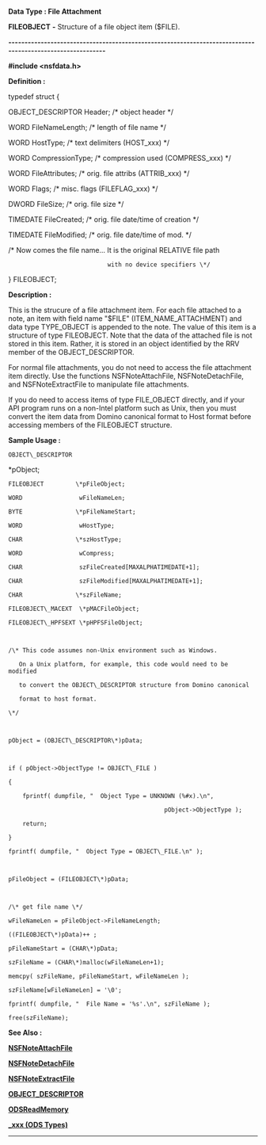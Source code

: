 




<!--
 /\* Font Definitions \*/
 @font-face
 {font-family:Courier;
 panose-1:2 7 4 9 2 2 5 2 4 4;}
@font-face
 {font-family:"Tms Rmn";
 panose-1:2 2 6 3 4 5 5 2 3 4;}
@font-face
 {font-family:Helv;
 panose-1:2 11 6 4 2 2 2 3 2 4;}
@font-face
 {font-family:"Cambria Math";
 panose-1:2 4 5 3 5 4 6 3 2 4;}
 /\* Style Definitions \*/
 p.MsoNormal, li.MsoNormal, div.MsoNormal
 {margin-top:0cm;
 margin-right:0cm;
 margin-bottom:8.0pt;
 margin-left:0cm;
 line-height:107%;
 font-size:11.0pt;
 font-family:"Calibri",sans-serif;}
.MsoChpDefault
 {font-size:11.0pt;}
.MsoPapDefault
 {margin-bottom:8.0pt;
 line-height:107%;}
 /\* Page Definitions \*/
 @page WordSection1
 {size:612.0pt 792.0pt;
 margin:72.0pt 72.0pt 72.0pt 72.0pt;}
div.WordSection1
 {page:WordSection1;}
-->




 


**Data Type : File Attachment**



**FILEOBJECT** **-** Structure of
a file object item ($FILE).


**----------------------------------------------------------------------------------------------------------**



**#include
<nsfdata.h>**



**Definition :**



typedef struct {  

   OBJECT\_DESCRIPTOR Header; /\* object header \*/  

   WORD FileNameLength;      /\* length of file name \*/  

   WORD HostType;            /\* text delimiters (HOST\_xxx) \*/  

   WORD CompressionType;     /\* compression used (COMPRESS\_xxx) \*/  

   WORD FileAttributes;      /\* orig. file attribs (ATTRIB\_xxx) \*/  

   WORD Flags;               /\* misc. flags (FILEFLAG\_xxx) \*/  

   DWORD FileSize;           /\* orig. file size \*/  

   TIMEDATE FileCreated;     /\* orig. file date/time of creation \*/  

   TIMEDATE FileModified;    /\* orig. file date/time of mod. \*/  

/\* Now comes the file name... It is the original RELATIVE file path  

                                with no device specifiers \*/  

} FILEOBJECT;


 


**Description :**



This is the
strucure of a file attachment item.  For each file attached to a note, an item
with field name "$FILE" (ITEM\_NAME\_ATTACHMENT) and data type TYPE\_OBJECT
is appended to the note.  The value of this item is a structure of type
FILEOBJECT.  Note that the data of the attached file is not stored in this
item. Rather, it is stored in an object identified by the RRV member of the
OBJECT\_DESCRIPTOR.  

  

For normal file attachments, you do not need to access the file attachment item
directly. Use the functions NSFNoteAttachFile, NSFNoteDetachFile, and
NSFNoteExtractFile to manipulate file attachments.  

  

If you do need to access items of type FILE\_OBJECT directly, and if your API
program runs on a non-Intel platform such as Unix, then you must convert the
item data from Domino canonical format to Host format before accessing members
of the FILEOBJECT structure.


 **Sample Usage :**


    OBJECT\_DESCRIPTOR 
\*pObject;  

    FILEOBJECT         \*pFileObject;  

    WORD                wFileNameLen;  

    BYTE               \*pFileNameStart;  

    WORD                wHostType;  

    CHAR               \*szHostType;  

    WORD                wCompress;  

    CHAR                szFileCreated[MAXALPHATIMEDATE+1];  

    CHAR                szFileModified[MAXALPHATIMEDATE+1];  

    CHAR               \*szFileName;  

    FILEOBJECT\_MACEXT  \*pMACFileObject;  

    FILEOBJECT\_HPFSEXT \*pHPFSFileObject;  

  

    /\* This code assumes non-Unix environment such as Windows.  

       On a Unix platform, for example, this code would need to be modified  

       to convert the OBJECT\_DESCRIPTOR structure from Domino canonical   

       format to host format.  

    \*/  

  

    pObject = (OBJECT\_DESCRIPTOR\*)pData;  

  

    if ( pObject->ObjectType != OBJECT\_FILE )  

    {  

        fprintf( dumpfile, "  Object Type = UNKNOWN (%#x).\n",   

                                                pObject->ObjectType );  

        return;  

    }  

    fprintf( dumpfile, "  Object Type = OBJECT\_FILE.\n" );  

  

    pFileObject = (FILEOBJECT\*)pData;  

  

    /\* get file name \*/  

    wFileNameLen = pFileObject->FileNameLength;  

    ((FILEOBJECT\*)pData)++ ;  

    pFileNameStart = (CHAR\*)pData;  

    szFileName = (CHAR\*)malloc(wFileNameLen+1);  

    memcpy( szFileName, pFileNameStart, wFileNameLen );  

    szFileName[wFileNameLen] = '\0';  

    fprintf( dumpfile, "  File Name = '%s'.\n", szFileName );  

    free(szFileName);  

  




 **See Also :**


**[NSFNoteAttachFile](NSFNoteAttachFile.md)**


**[NSFNoteDetachFile](NSFNoteDetachFile.md)**


**[NSFNoteExtractFile](NSFNoteExtractFile.md)**


**[OBJECT\_DESCRIPTOR](notes:///8525872100478C66/61FD4E9848264AD28525620B006BA8BD/004700B10077000185255EA0006A8D0C)**


**[ODSReadMemory](ODSReadMemory.md)**


**[\_xxx (ODS Types)](notes:///8525872100478C66/61FD4E9848264AD28525620B006BA8BD/B6624318DA38E8A885255F18007069DE)**



----------------------------------------------------------------------------------------------------------


 





